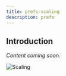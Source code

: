 ```yaml
---
title: prefs-scaling
description: prefs
---
```


## Introduction

*Content coming soon.*

![Scaling](../../../img/pref-scaling.png)
